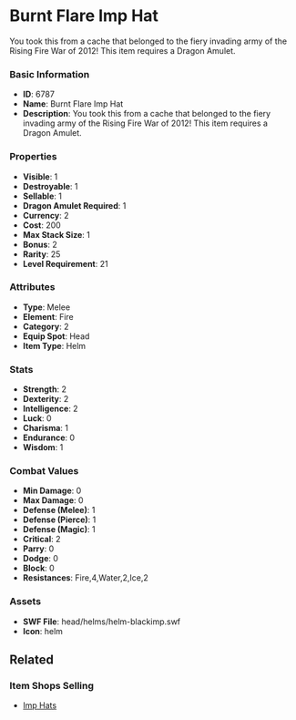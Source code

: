 # Burnt Flare Imp Hat

You took this from a cache that belonged to the fiery invading army of the Rising Fire War of 2012! This item requires a Dragon Amulet.

### Basic Information

- **ID**: 6787
- **Name**: Burnt Flare Imp Hat
- **Description**: You took this from a cache that belonged to the fiery invading army of the Rising Fire War of 2012! This item requires a Dragon Amulet.

### Properties

- **Visible**: 1
- **Destroyable**: 1
- **Sellable**: 1
- **Dragon Amulet Required**: 1
- **Currency**: 2
- **Cost**: 200
- **Max Stack Size**: 1
- **Bonus**: 2
- **Rarity**: 25
- **Level Requirement**: 21

### Attributes

- **Type**: Melee
- **Element**: Fire
- **Category**: 2
- **Equip Spot**: Head
- **Item Type**: Helm

### Stats

- **Strength**: 2
- **Dexterity**: 2
- **Intelligence**: 2
- **Luck**: 0
- **Charisma**: 1
- **Endurance**: 0
- **Wisdom**: 1

### Combat Values

- **Min Damage**: 0
- **Max Damage**: 0
- **Defense (Melee)**: 1
- **Defense (Pierce)**: 1
- **Defense (Magic)**: 1
- **Critical**: 2
- **Parry**: 0
- **Dodge**: 0
- **Block**: 0
- **Resistances**: Fire,4,Water,2,Ice,2

### Assets

- **SWF File**: head/helms/helm-blackimp.swf
- **Icon**: helm

## Related

### Item Shops Selling

- [Imp Hats](../item-shops/259-imp-hats.md)

